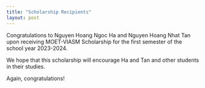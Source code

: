 ```yaml
---
title: "Scholarship Recipients"
layout: post
---
```

Congratulations to Nguyen Hoang Ngoc Ha and Nguyen Hoang Nhat Tan upon receiving 
MOET-VIASM Scholarship for the first semester of the school year 2023-2024.

We hope that this scholarship will encourage Ha and Tan and other students in their studies.

Again, congratulations!

